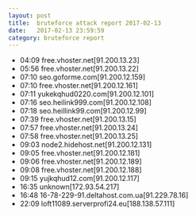 ```yaml
---
layout: post
title:  bruteforce attack report 2017-02-13
date:   2017-02-13 23:59:59
category: bruteforce report
---
```


* 04:09 free.vhoster.net[91.200.13.23]
* 05:56 free.vhoster.net[91.200.13.22]
* 07:10 seo.goforme.com[91.200.12.159]
* 07:10 free.vhoster.net[91.200.12.161]
* 07:11 yukekqhud0220.com[91.200.12.101]
* 07:16 seo.heilink999.com[91.200.12.108]
* 07:18 seo.heillink99.com[91.200.12.99]
* 07:39 free.vhoster.net[91.200.13.15]
* 07:57 free.vhoster.net[91.200.13.24]
* 07:58 free.vhoster.net[91.200.13.25]
* 09:03 node2.hidehost.net[91.200.12.131]
* 09:05 free.vhoster.net[91.200.12.181]
* 09:06 free.vhoster.net[91.200.12.189]
* 09:08 free.vhoster.net[91.200.12.188]
* 09:15 yujkqhud12.com[91.200.12.117]
* 16:35 unknown[172.93.54.217]
* 16:48 16-78-229-91.deltahost.com.ua[91.229.78.16]
* 22:09 loft11089.serverprofi24.eu[188.138.57.111]
